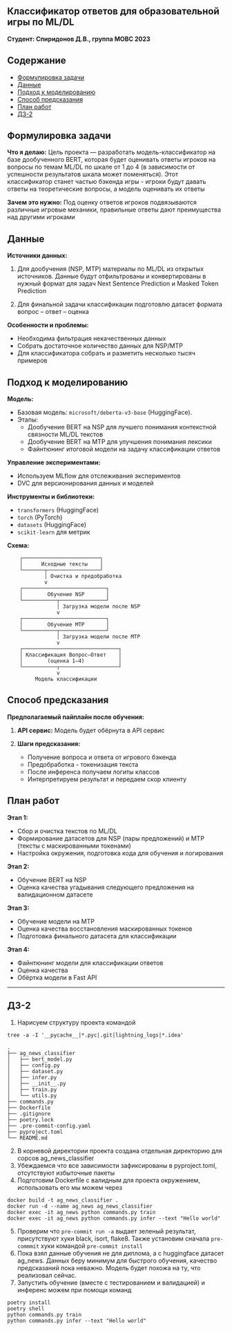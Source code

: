 ## Классификатор ответов для образовательной игры по ML/DL
**Студент: Спиридонов Д.В., группа МОВС 2023**

## Содержание
- [Формулировка задачи](#формулировка-задачи)
- [Данные](#данные)
- [Подход к моделированию](#подход-к-моделированию)
- [Способ предсказания](#способ-предсказания)
- [План работ](#план-работ)
- [ДЗ-2](#дз-2)

## Формулировка задачи
**Что я делаю:**
Цель проекта — разработать модель-классификатор на базе дообученного BERT, которая будет оценивать ответы игроков на вопросы по темам ML/DL по шкале от 1 до 4 (в зависимости от успешности результатов шкала может поменяться).
Этот классификатор станет частью бэкенда игры - игроки будут давать ответы на теоретические вопросы, а модель оценивать их ответы

**Зачем это нужно:**
Под оценку ответов игроков подвязываются различные игровые механики, правильные ответы дают преимущества над другими игроками

## Данные
**Источники данных:**

1. Для дообучения (NSP, MTP) материалы по ML/DL из открытых источников. Данные будут отфильтрованы и конвертированы в нужный формат для задач Next Sentence Prediction и Masked Token Prediction

2. Для финальной задачи классификации подготовлю датасет формата вопрос – ответ – оценка

**Особенности и проблемы:**
- Необходима фильтрация некачественных данных
- Собрать достаточное количество данных для NSP/MTP
- Для классификатора собрать и разметить несколько тысяч примеров

## Подход к моделированию
**Модель:**
- Базовая модель: `microsoft/deberta-v3-base` (HuggingFace).
- Этапы:
   - Дообучение BERT на NSP для лучшего понимания контекстной связности ML/DL текстов
   - Дообучение BERT на MTP для улучшения понимания лексики
   - Файнтюнинг итоговой модели на задачу классификации ответов

 **Управление экспериментами:**
 - Используем MLflow для отслеживания экспериментов
 - DVC для версионирования данных и моделей

**Инструменты и библиотеки:**
- `transformers` (HuggingFace)
- `torch` (PyTorch)
- `datasets` (HuggingFace)
- `scikit-learn` для метрик

**Схема:**

        ┌─────────────────────────┐
        │      Исходные тексты    │
        └───────┬─────────────────┘
                │ Очистка и предобработка
                v
        ┌───────────────────────────┐
        │        Обучение NSP       │
        └───────────┬───────────────┘
                    │ Загрузка модели после NSP
                    v
        ┌───────────────────────────┐
        │        Обучение MTP       │
        └───────────┬───────────────┘
                    │ Загрузка модели после MTP
                    v
        ┌───────────────────────────────┐
        │ Классификация Вопрос–Ответ    │
        │        (оценка 1–4)           │
        └───────────┬───────────────────┘
                    v
             Модель классификации


## Способ предсказания
**Предполагаемый пайплайн после обучения:**

1. **API сервис:**
   Модель будет обёрнута в API сервис

2. **Шаги предсказания:**
   - Получение вопроса и ответа от игрового бэкенда
   - Предобработка - токенизация текста
   - После инференса получаем логиты классов
   - Интерпретируем результат и передаем скор клиенту

## План работ

**Этап 1:**
- Сбор и очистка текстов по ML/DL
- Формирование датасетов для NSP (пары предложений) и MTP (тексты с маскированными токенами)
- Настройка окружения, подготовка кода для обучения и логирования

**Этап 2:**
- Обучение BERT на NSP
- Оценка качества угадывания следующего предложения на валидационном датасете

**Этап 3:**
- Обучение модели на MTP
- Оценка качества восстановления маскированных токенов
- Подготовка финального датасета для классификации

**Этап 4:**
- Файнтюнинг модели для классификации ответов
- Оценка качества
- Обёртка модели в Fast API

---


## ДЗ-2

1. Нарисуем структуру проекта командой
```
tree -a -I '__pycache__|*.pyc|.git|lightning_logs|*.idea'
```

```
.
├── ag_news_classifier
│   ├── bert_model.py
│   ├── config.py
│   ├── dataset.py
│   ├── infer.py
│   ├── __init__.py
│   ├── train.py
│   └── utils.py
├── commands.py
├── Dockerfile
├── .gitignore
├── poetry.lock
├── .pre-commit-config.yaml
├── pyproject.toml
└── README.md

```
2. В корневой директории проекта создана отдельная директорию для сорсов ag_news_classifier
3. Убеждаемся что все зависимости зафиксированы в pyproject.toml, отсутствуют избыточные пакеты
4. Подготовим Dockerfile с валидным для проекта окружением, использовать его мы можем через
```
docker build -t ag_news_classifier .
docker run -d --name ag_news ag_news_classifier
docker exec -it ag_news python commands.py train
docker exec -it ag_news python commands.py infer --text "Hello world"
```
5. Проверим что `pre-commit run -a` выдает зеленый результат, присутствуют хуки black, isort, flake8. Также установим сначала `pre-commmit` хуки командой `pre-commit install`
6. Пока взял данные обучения не для диплома, а c huggingface датасет ag_news. Данных беру минимум для быстрого обучения, качество предсказаний пока неважно. Модель будет похожа на ту, что реализовал сейчас.
7. Запустить обучение (вместе с тестированием и валидацией) и инференс можем при помощи команд
```
poetry install
poetry shell
python commands.py train
python commands.py infer --text "Hello world"
```
